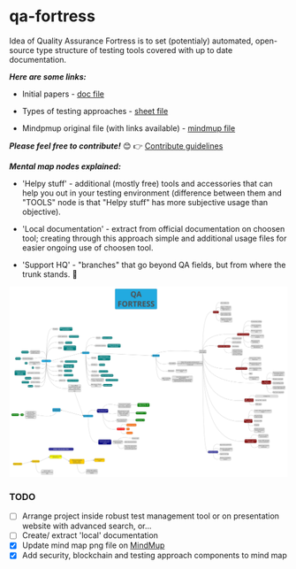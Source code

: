 # qa-fortress

Idea of Quality Assurance Fortress is to set (potentialy) automated, open-source type structure of testing tools covered with up to date documentation.

***Here are some links:***

* Initial papers - [doc file](https://docs.google.com/document/d/1xOxVAY6QLKMddnGBApYQdoiHpAf2g4mUwWk3Ibrwkpg/edit?usp=sharing)

* Types of testing approaches - [sheet file](https://docs.google.com/spreadsheets/d/1pBx5GVdU08WgqkFdxSwlHzpEs4Ok-rYyHtbq_byiQSk/edit?usp=sharing)

* Mindpmup original file (with links available) - [mindmup file](https://atlas.mindmup.com/degordianqa/qa_fortress/index.html)

***Please feel free to contribute!*** :blush: 
:point_right: [Contribute guidelines](https://github.com/degordian/qa-fortress/blob/master/docs/CONTRIBUTING.md)

***Mental map nodes explained:***
* 'Helpy stuff' - additional (mostly free) tools and accessories that can help you out in your testing environment (difference between them and "TOOLS" node is that "Helpy stuff" has more subjective usage than objective).

* 'Local documentation' - extract from official documentation on choosen tool; creating through this approach simple and additional usage files for easier ongoing use of choosen tool.

* 'Support HQ' - "branches" that go beyond QA fields, but from where the trunk stands. :palm_tree:

![Mind map](QA%20Fortress%20mind%20map.png)

### TODO

- [ ] Arrange project inside robust test management tool or on presentation website with advanced search, or...
- [ ] Create/ extract 'local' documentation
- [x] Update mind map png file on [MindMup](https://www.mindmup.com/)
- [x] Add security, blockchain and testing approach components to mind map
